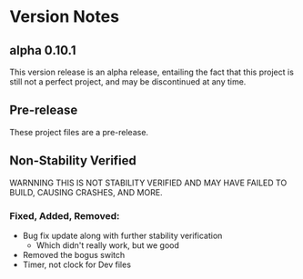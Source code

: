 # Version Notes
## alpha 0.10.1
This version release is an alpha release, entailing the fact that this project is still not a perfect project, and may be discontinued at any time.

## Pre-release
These project files are a pre-release. 
## Non-Stability Verified
WARNNING THIS IS NOT STABILITY VERIFIED AND MAY HAVE FAILED TO BUILD, CAUSING CRASHES, AND MORE. 


### Fixed, Added, Removed:
- Bug fix update along with further stability verification
    - Which didn't really work, but we good
- Removed the bogus switch
- Timer, not clock for Dev files
